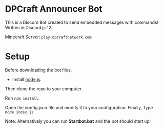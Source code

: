 # DPCraft Announcer Bot
This is a Discord Bot created to send embedded messages with commands! Written in Discord.js 12.

Minecraft Server: 
`play.dpcraftnetwork.com`

# Setup
Before downloading the bot files, 
- Install [node.js](https://nodejs.org/en/download/).

Then clone the repo to your computer.

Run `npm install`.

Open the config.json file and modify it to your configuration.
Finally, Type `node index.js`

Note: Alternatively you can run **Startbot.bat** and the bot should start up!
